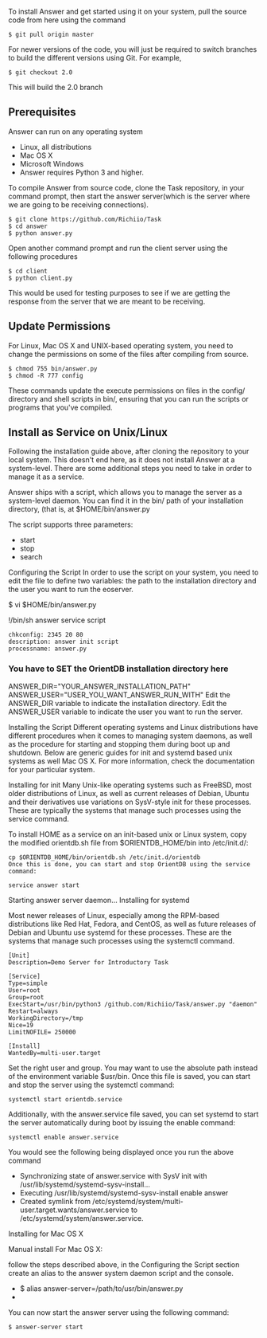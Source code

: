 To install Answer and get started using it on your system, pull the source code from here using the command

~~~ 
$ git pull origin master 
~~~
 For newer versions of the code, you will just be required to switch branches to build the different versions using Git. For example,

~~~
$ git checkout 2.0
~~~

This will build the 2.0 branch 

## Prerequisites
Answer can run on any operating system 
* Linux, all distributions
* Mac OS X
* Microsoft Windows
* Answer requires Python 3 and higher.

To compile Answer from source code, clone the Task repository, in your command prompt, then start the answer server(which is the server where we are going to be receiving connections).

~~~
$ git clone https://github.com/Richiio/Task
$ cd answer
$ python answer.py
~~~

Open another command prompt and run the client server using the following procedures
~~~
$ cd client
$ python client.py
~~~
This would be used for testing purposes to see if we are getting the response from the server that we are meant to be receiving.


## Update Permissions
For Linux, Mac OS X and UNIX-based operating system, you need to change the permissions on some of the files after compiling from source.

~~~
$ chmod 755 bin/answer.py
$ chmod -R 777 config
~~~

These commands update the execute permissions on files in the config/ directory and shell scripts in bin/, ensuring that you can run the scripts or programs that you've compiled.


## Install as Service on Unix/Linux
Following the installation guide above, after cloning the repository to your local system. This doesn't end here, as it does not install Answer at a system-level. There are some additional steps you need to take in order to manage it as a service.

Answer ships with a script, which allows you to manage the server as a system-level daemon. You can find it in the bin/ path of your installation directory, (that is, at $HOME/bin/answer.py

The script supports three parameters:

* start
* stop
* search

Configuring the Script
In order to use the script on your system, you need to edit the file to define two variables: the path to the installation directory and the user you want to run the eoserver.

$ vi $HOME/bin/answer.py

!/bin/sh
answer service script

~~~
chkconfig: 2345 20 80
description: answer init script
processname: answer.py
~~~

### You have to SET the OrientDB installation directory here
ANSWER_DIR="YOUR_ANSWER_INSTALLATION_PATH"
ANSWER_USER="USER_YOU_WANT_ANSWER_RUN_WITH"
Edit the ANSWER_DIR variable to indicate the installation directory. Edit the ANSWER_USER variable to indicate the user you want to run the server.

Installing the Script
Different operating systems and Linux distributions have different procedures when it comes to managing system daemons, as well as the procedure for starting and stopping them during boot up and shutdown. Below are generic guides for init and systemd based unix systems as well Mac OS X. For more information, check the documentation for your particular system.

Installing for init
Many Unix-like operating systems such as FreeBSD, most older distributions of Linux, as well as current releases of Debian, Ubuntu and their derivatives use variations on SysV-style init for these processes. These are typically the systems that manage such processes using the service command.

To install HOME as a service on an init-based unix or Linux system, copy the modified orientdb.sh file from $ORIENTDB_HOME/bin into /etc/init.d/:

~~~
cp $ORIENTDB_HOME/bin/orientdb.sh /etc/init.d/orientdb
Once this is done, you can start and stop OrientDB using the service command:
~~~

~~~
service answer start
~~~

Starting answer server daemon...
Installing for systemd

Most newer releases of Linux, especially among the RPM-based distributions like Red Hat, Fedora, and CentOS, as well as future releases of Debian and Ubuntu use systemd for these processes. These are the systems that manage such processes using the systemctl command.

~~~
[Unit]
Description=Demo Server for Introductory Task

[Service]
Type=simple
User=root
Group=root
ExecStart=/usr/bin/python3 /github.com/Richiio/Task/answer.py "daemon"
Restart=always
WorkingDirectory=/tmp
Nice=19
LimitNOFILE= 250000

[Install]
WantedBy=multi-user.target
~~~

Set the right user and group. You may want to use the absolute path instead of the environment variable $usr/bin. Once this file is saved, you can start and stop the server using the systemctl command:

~~~
systemctl start orientdb.service
~~~

Additionally, with the answer.service file saved, you can set systemd to start the server automatically during boot by issuing the enable command:

~~~
systemctl enable answer.service
~~~

You would see the following being displayed once you run the above command
* Synchronizing state of answer.service with SysV init with /usr/lib/systemd/systemd-sysv-install...
* Executing /usr/lib/systemd/systemd-sysv-install enable answer
* Created symlink from /etc/systemd/system/multi-user.target.wants/answer.service to /etc/systemd/system/answer.service.

<spin>Installing for Mac OS X</spin>

Manual install
For Mac OS X:

follow the steps described above, in the Configuring the Script section
create an alias to the answer system daemon script and the console.
* $ alias answer-server=/path/to/usr/bin/answer.py
* 
You can now start the answer server using the following command:
~~~
$ answer-server start
~~~

